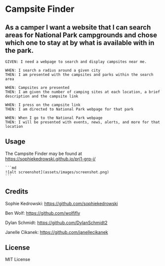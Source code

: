 # Campsite Finder

## As a camper I want a website that I can search areas for National Park campgrounds and chose which one to stay at by what is available with in the park.

    GIVEN: I need a webpage to search and display campsites near me.

    WHEN: I search a radius around a given city
    THEN: I am presented with the campsites and parks within the search area

    WHEN: Campsites are presented
    THEN: I am given the number of camping sites at each location, a brief description and the campsite link

    WHEN: I press on the campsite link
    THEN: I am directed to National Park webpage for that park

    WHEN: When I go to the National Park webpage
    THEN: I will be presented with events, news, alerts, and more for that location

## Usage

The Campsite Finder may be found at https://sophiekedrowski.github.io/prj1-grp-j/


    ```md
    ![alt screenshot](assets/images/screenshot.png)
    ```

## Credits

Sophie Kedrowski: https://github.com/sophiekedrowski

Ben Wolf: https://github.com/wolfjfly

Dylan Schmidt: https://github.com/DylanSchmidt2

Janelle Cikanek: https://github.com/janellecikanek

## License

MIT License
